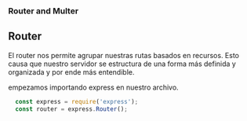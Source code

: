 ### Router and Multer

## Router

El router nos permite agrupar nuestras rutas basados en recursos. Esto causa que nuestro servidor se estructura de una forma más definida y organizada y por ende más entendible.

empezamos importando express en nuestro archivo.
```js
  const express = require('express');
  const router = express.Router();
```

